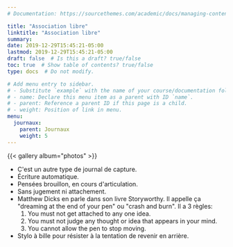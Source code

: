 ```yaml
---
# Documentation: https://sourcethemes.com/academic/docs/managing-content/

title: "Association libre"
linktitle: "Association libre"
summary:
date: 2019-12-29T15:45:21-05:00
lastmod: 2019-12-29T15:45:21-05:00
draft: false  # Is this a draft? true/false
toc: true  # Show table of contents? true/false
type: docs  # Do not modify.

# Add menu entry to sidebar.
# - Substitute `example` with the name of your course/documentation folder.
# - name: Declare this menu item as a parent with ID `name`.
# - parent: Reference a parent ID if this page is a child.
# - weight: Position of link in menu.
menu:
  journaux:
    parent: Journaux
    weight: 5
---
```


{{< gallery album="photos" >}}

* C'est un autre type de journal de capture.
* Écriture automatique.
* Pensées brouillon, en cours d'articulation.
* Sans jugement ni attachement.
* Matthew Dicks en parle dans son livre Storyworthy. Il appelle ça "dreaming at the end of your pen" ou "crash and burn". Il a 3 règles:
  1. You must not get attached to any one idea.
  2. You must not judge any thought or idea that appears in your mind.
  3. You cannot allow the pen to stop moving.
* Stylo à bille pour résister à la tentation de revenir en arrière.
